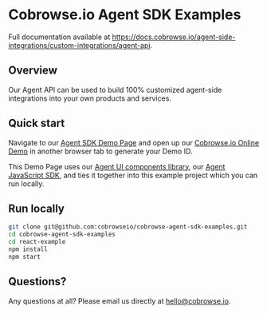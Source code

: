 # Cobrowse.io Agent SDK Examples

Full documentation available at https://docs.cobrowse.io/agent-side-integrations/custom-integrations/agent-api. 

## Overview

Our Agent API can be used to build 100% customized agent-side integrations into your own products and services. 

## Quick start

Navigate to our [Agent SDK Demo Page](https://cobrowse-agent-sdk-examples.cbrws.io/) and open up our [Cobrowse.io Online Demo](https://cobrowse.io/demo) in another browser tab to generate your Demo ID. 

This Demo Page uses our [Agent UI components library](https://github.com/cobrowseio/cobrowse-agent-ui), our [Agent JavaScript SDK](https://www.npmjs.com/package/cobrowse-agent-sdk), and ties it together into this example project which you can run locally. 

## Run locally
```sh
git clone git@github.com:cobrowseio/cobrowse-agent-sdk-examples.git
cd cobrowse-agent-sdk-examples
cd react-example
npm install
npm start
```


## Questions?
Any questions at all? Please email us directly at [hello@cobrowse.io](mailto:hello@cobrowse.io).
